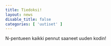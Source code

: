 ```yaml
---
title: Tiedoksi!
layout: news
disable_title: false
categories: [ 'uutiset' ]
---
```


N-pentueen kaikki pennut saaneet uuden kodin!